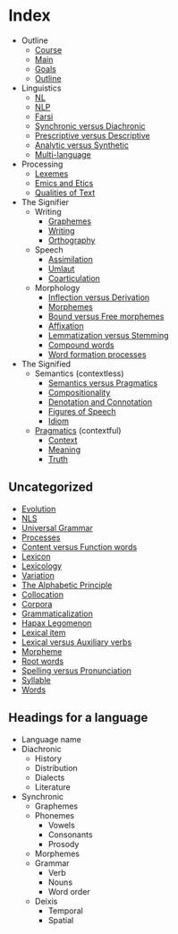 # Index

- Outline
  - [Course](docs/course.md)
  - [Main](docs/main.md)
  - [Goals](docs/goals.md)
  - [Outline](docs/outline.md)
- Linguistics
  - [NL](docs/nl.md)
  - [NLP](docs/nlp.md)
  - [Farsi](docs/farsi.md)
  - [Synchronic versus Diachronic](docs/synchronic-vs-diachronic.md)
  - [Prescriptive versus Descriptive](docs/prescriptive-vs-descriptive-linguistics.md)
  - [Analytic versus Synthetic](docs/analytic-vs-synthetic-languages.md)
  - [Multi-language](docs/multi-language.md)
- Processing
  - [Lexemes](docs/lexeme.md)
  - [Emics and Etics](docs/emics-and-etics.md)
  - [Qualities of Text](docs/qualities-of-text.md)
- The Signifier
  - Writing
    - [Graphemes](docs/grapheme.md)
    - [Writing](docs/writing.md)
    - [Orthography](docs/orthography.md)
  - Speech
    - [Assimilation](docs/assimilation.md)
    - [Umlaut](docs/umlaut.md)
    - [Coarticulation](docs/coarticulation.md)
  - Morphology
    - [Inflection versus Derivation](docs/inflection-vs-derivation.md)
    - [Morphemes](docs/morpheme.md)
    - [Bound versus Free morphemes](docs/bound-vs-free-morphemes.md)
    - [Affixation](docs/affixation.md)
    - [Lemmatization versus Stemming](docs/lemmatization-vs-stemming.md)
    - [Compound words](docs/compound-words.md)
    - [Word formation processes](docs/word-formation-processes.md)
- The Signified
  - Semantics (contextless)
    - [Semantics versus Pragmatics](docs/semantics-vs-pragmatics.md)
    - [Compositionality](docs/compositionality.md)
    - [Denotation and Connotation](docs/denotation-and-connotation.md)
    - [Figures of Speech](docs/figures-of-speech.md)
    - [Idiom](docs/idiom.md)
  - [Pragmatics](context.md#pragmatics) (contextful)
    - [Context](docs/context.md)
    - [Meaning](docs/meaning.md)
    - [Truth](docs/truth.md)

## Uncategorized

- [Evolution](docs/evolution.md)
- [NLS](docs/nls.md)
- [Universal Grammar](docs/universal-grammar.md)
- [Processes](docs/processes.md)
- [Content versus Function words](docs/content-versus-function-words.md)
- [Lexicon](docs/lexicon.md)
- [Lexicology](docs/lexicology.md)
- [Variation](docs/variation.md)
- [The Alphabetic Principle](docs/alphabetic-principle.md)
- [Collocation](docs/collocation.md)
- [Corpora](docs/corpora.md)
- [Grammaticalization](docs/grammaticalization.md)
- [Hapax Legomenon](docs/hapax-legomenon.md)
- [Lexical item](docs/lexical-item.md)
- [Lexical versus Auxiliary verbs](docs/lexical-vs-aux-verbs.md)
- [Morpheme](docs/morpheme.md)
- [Root words](docs/root.md)
- [Spelling versus Pronunciation](docs/spelling-vs-pronunciation.md)
- [Syllable](docs/syllable.md)
- [Words](docs/words.md)

## Headings for a language

- Language name
- Diachronic
  - History
  - Distribution
  - Dialects
  - Literature
- Synchronic
  - Graphemes
  - Phonemes
    - Vowels
    - Consonants
    - Prosody
  - Morphemes
  - Grammar
    - Verb
    - Nouns
    - Word order
  - Deixis
    - Temporal
    - Spatial
